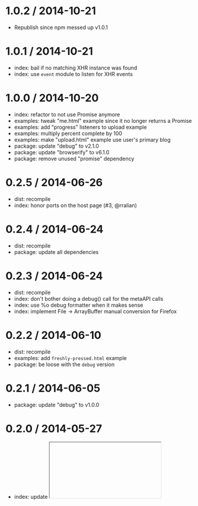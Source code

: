 
1.0.2 / 2014-10-21
==================

 * Republish since npm messed up v1.0.1

1.0.1 / 2014-10-21
==================

 * index: bail if no matching XHR instance was found
 * index: use `event` module to listen for XHR events

1.0.0 / 2014-10-20
==================

 * index: refactor to not use Promise anymore
 * examples: tweak "me.html" example since it no longer returns a Promise
 * examples: add "progress" listeners to upload example
 * examples: multiply percent complete by 100
 * examples: make "upload.html" example use user's primary blog
 * package: update "debug" to v2.1.0
 * package: update "browserify" to v6.1.0
 * package: remove unused "promise" dependency

0.2.5 / 2014-06-26
==================

  * dist: recompile
  * index: honor ports on the host page (#3, @rralian)

0.2.4 / 2014-06-24
==================

  * dist: recompile
  * package: update all dependencies

0.2.3 / 2014-06-24
==================

  * dist: recompile
  * index: don't bother doing a debug() call for the metaAPI calls
  * index: use %o debug formatter when it makes sense
  * index: implement File -> ArrayBuffer manual conversion for Firefox

0.2.2 / 2014-06-10
==================

  * dist: recompile
  * examples: add `freshly-pressed.html` example
  * package: be loose with the `debug` version

0.2.1 / 2014-06-05
==================

  * package: update "debug" to v1.0.0

0.2.0 / 2014-05-27
==================

  * index: update <iframe> "src" URL
  * examples: fix <script> tag src location

0.1.1 / 2014-05-12
==================

  * examples: add `upload.html` example
  * index: rename `res` variable to `body`
  * index: bind to iframe "load" event before setting `.src`

0.1.0 / 2014-04-22
==================

  * initial release
